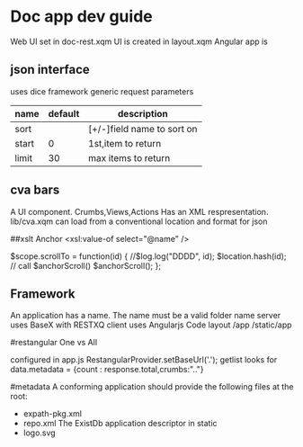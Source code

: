# Doc app dev guide

Web UI set in doc-rest.xqm
UI is created in layout.xqm
Angular app is <html ng-app="doc" ng-controller="AppController">

## json interface
uses dice framework
generic request parameters

| name  | default | description                 |
|-------|---------|-----------------------------|
| sort  |         | [+/-]field  name to sort on |
| start | 0       | 1st,item to return          |
| limit | 30      | max items to return         |



## cva bars 
A UI component. Crumbs,Views,Actions
Has an XML respresentation.
lib/cva.xqm can load from a conventional location and format for json 

##xslt 
Anchor
<a class="anchor" id="cmp-{@name}"/>
<a ng-click="scrollTo('cmp-{@name}')">
    <xsl:value-of select="@name" />
</a>

$scope.scrollTo = function(id) {
        //$log.log("DDDD", id);
        $location.hash(id);
        // call $anchorScroll()
        $anchorScroll();
    };
          
## Framework
An application has a name. The name must be a valid folder name 
server uses BaseX with RESTXQ
client uses Angularjs
Code layout
/app
/static/app

#restangular One vs All

configured in app.js
RestangularProvider.setBaseUrl('.');
getlist looks for 
data.metadata = {count : response.total,crumbs:".."}

#metadata
A conforming application should provide the following files at the root:
- expath-pkg.xml
- repo.xml The ExistDb application descriptor
in static 
- logo.svg
## 
